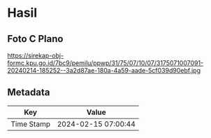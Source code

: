 # Hasil

## Foto C Plano

https://sirekap-obj-formc.kpu.go.id/7bc9/pemilu/ppwp/31/75/07/10/07/3175071007091-20240214-185252--3a2d87ae-180a-4a59-aade-5cf039d90ebf.jpg


## Metadata

| Key        | Value               |
| ---------- | ------------------- |
| Time Stamp | 2024-02-15 07:00:44 |



